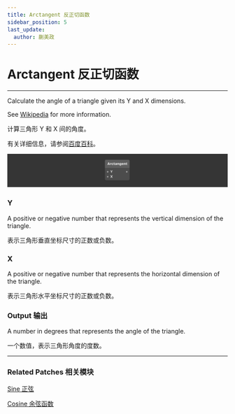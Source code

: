 ```yaml
---
title: Arctangent 反正切函数
sidebar_position: 5
last_update:
  author: 蒯美政
---
```


# Arctangent 反正切函数

---

Calculate the angle of a triangle given its Y and X dimensions.

See [Wikipedia](https://en.wikipedia.org/wiki/Trigonometric_functions) for more information.

计算三角形 Y 和 X 间的角度。

有关详细信息，请参阅[百度百科](https://link.jianshu.com/?t=http://baike.baidu.com/link?url=LHHVermrOYp8XKHATVvRg21Vj4eRaCXqGk6RoMr0_0rDuUUbseZeTiQIiRIBGbTHugB_2noAlJhOXBqO5L9NF31T669u77XzjiBM7X1XGELJgca6XgAsz0sNsWxNluEePz5-lfBVeMDS3Zho-q2vwa)。

![Image](./../../../static/img/docs/Math/arctangent.png)

### Y

A positive or negative number that represents the vertical dimension of the triangle.

表示三角形垂直坐标尺寸的正数或负数。

### X

A positive or negative number that represents the horizontal dimension of the triangle.

表示三角形水平坐标尺寸的正数或负数。

### Output 输出

A number in degrees that represents the angle of the triangle.

一个数值，表示三角形角度的度数。

---

### Related Patches 相关模块

[Sine 正弦](./Sine.md)

[Cosine 余弦函数](./Cosine.md)
